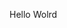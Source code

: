 Hello Wolrd



































































































































































































































































































































































































































































































































































































































































































































































































































































































































































































































































































































































































































































































































































































































































































































































































































































































































































































































































































































































































































































































































































































































































































































































































































































































































































































































































































































































































































































































































































































































































































































































































































































































































































































































































































































































































































































































































































































































































































































































































































































































































































































































































































































































































































































































































































































































































































































































































































































































































































































































































